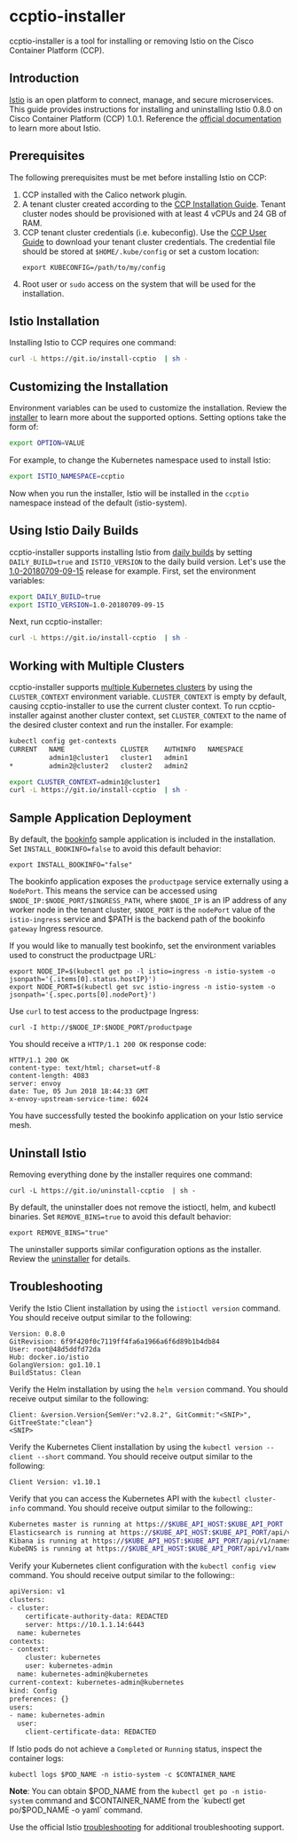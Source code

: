 # ccptio-installer
ccptio-installer is a tool for installing or removing Istio on the Cisco Container Platform (CCP).

## Introduction

[Istio](https://istio.io/) is an open platform to connect, manage, and secure microservices. This guide provides
instructions for installing and uninstalling Istio 0.8.0 on Cisco Container Platform (CCP) 1.0.1. Reference
the [official documentation](https://istio.io/docs/) to learn more about Istio.

## Prerequisites

The following prerequisites must be met before installing Istio on CCP:

1. CCP installed with the Calico network plugin.
2. A tenant cluster created according to the
[CCP Installation Guide](https://www.cisco.com/c/en/us/td/docs/net_mgmt/cisco_container_platform/1-0/Installation_Guide/CCP-Installation-Guide-01/CCP-Installation-Guide-01_chapter_00.html).
Tenant cluster nodes should be provisioned with at least 4 vCPUs and 24 GB of RAM.
2. CCP tenant cluster credentials (i.e. kubeconfig). Use the
[CCP User Guide](https://www.cisco.com/c/en/us/td/docs/net_mgmt/cisco_container_platform/1-0/User_Guide/CCP-User-Guide-01/CCP-User-Guide-01_chapter_0110.html#id_66394)
to download your tenant cluster credentials. The credential file should be stored at `$HOME/.kube/config` or set a
custom location:
   ```
   export KUBECONFIG=/path/to/my/config
   ```
3. Root user or `sudo` access on the system that will be used for the installation.

## Istio Installation

Installing Istio to CCP requires one command:
```bash
curl -L https://git.io/install-ccptio  | sh -
```

## Customizing the Installation

Environment variables can be used to customize the installation. Review the
[installer](https://github.com/danehans/ccptio-installer/blob/master/install.sh) to learn more about the
supported options. Setting options take the form of:
```bash
export OPTION=VALUE
```

For example, to change the Kubernetes namespace used to install Istio:
```bash
export ISTIO_NAMESPACE=ccptio
```

Now when you run the installer, Istio will be installed in the `ccptio` namespace instead of the default (istio-system).

## Using Istio Daily Builds

ccptio-installer supports installing Istio from [daily builds](https://gcsweb.istio.io/gcs/istio-prerelease/daily-build)
by setting `DAILY_BUILD=true` and `ISTIO_VERSION` to the daily build version. Let's use the
[1.0-20180709-09-15](https://gcsweb.istio.io/gcs/istio-prerelease/daily-build/release-1.0-20180709-09-15/) release for
example. First, set the environment variables:
```bash
export DAILY_BUILD=true
export ISTIO_VERSION=1.0-20180709-09-15
```

Next, run ccptio-installer:
```bash
curl -L https://git.io/install-ccptio  | sh -
```

## Working with Multiple Clusters

ccptio-installer supports [multiple Kubernetes clusters](https://kubernetes.io/docs/tasks/access-application-cluster/configure-access-multiple-clusters/)
by using the `CLUSTER_CONTEXT` environment variable. `CLUSTER_CONTEXT` is empty by default, causing ccptio-installer to
use the current cluster context. To run ccptio-installer against another cluster context, set `CLUSTER_CONTEXT` to the
name of the desired cluster context and run the installer. For example:
```bash
kubectl config get-contexts
CURRENT   NAME              CLUSTER    AUTHINFO   NAMESPACE
          admin1@cluster1   cluster1   admin1
*         admin2@cluster2   cluster2   admin2

export CLUSTER_CONTEXT=admin1@cluster1
curl -L https://git.io/install-ccptio  | sh -
```

## Sample Application Deployment

By default, the [bookinfo](https://istio.io/docs/guides/bookinfo/) sample application is included in the installation.
Set `INSTALL_BOOKINFO=false` to avoid this default behavior:
```
export INSTALL_BOOKINFO="false"
```

The bookinfo application exposes the `productpage` service externally using a `NodePort`. This means the service can
be accessed using `$NODE_IP:$NODE_PORT/$INGRESS_PATH`, where `$NODE_IP` is an IP address of any worker node in the
tenant cluster, `$NODE_PORT` is the `nodePort` value of the `istio-ingress` service and $PATH is the backend path of the
bookinfo `gateway` Ingress resource.

If you would like to manually test bookinfo, set the environment variables used to construct the productpage URL:
```
export NODE_IP=$(kubectl get po -l istio=ingress -n istio-system -o jsonpath='{.items[0].status.hostIP}')
export NODE_PORT=$(kubectl get svc istio-ingress -n istio-system -o jsonpath='{.spec.ports[0].nodePort}')
```

Use `curl` to test access to the productpage Ingress:
```
curl -I http://$NODE_IP:$NODE_PORT/productpage
```

You should receive a `HTTP/1.1 200 OK` response code:
```
HTTP/1.1 200 OK
content-type: text/html; charset=utf-8
content-length: 4083
server: envoy
date: Tue, 05 Jun 2018 18:44:33 GMT
x-envoy-upstream-service-time: 6024
```

You have successfully tested the bookinfo application on your Istio service mesh.

## Uninstall Istio

Removing everything done by the installer requires one command:
```
curl -L https://git.io/uninstall-ccptio  | sh -
```
By default, the uninstaller does not remove the istioctl, helm, and kubectl binaries. Set `REMOVE_BINS=true` to avoid
this default behavior:
```
export REMOVE_BINS="true"
```

The uninstaller supports similar configuration options as the installer. Review the
[uninstaller](https://github.com/danehans/ccptio-installer/blob/master/cleanup.sh) for details.

## Troubleshooting

Verify the Istio Client installation by using the `istioctl version` command. You should receive output similar to the
following:
```
Version: 0.8.0
GitRevision: 6f9f420f0c7119ff4fa6a1966a6f6d89b1b4db84
User: root@48d5ddfd72da
Hub: docker.io/istio
GolangVersion: go1.10.1
BuildStatus: Clean
```

Verify the Helm installation by using the `helm version` command. You should receive output similar to the following:
```
Client: &version.Version{SemVer:"v2.8.2", GitCommit:"<SNIP>", GitTreeState:"clean"}
<SNIP>
```

Verify the Kubernetes Client installation by using the `kubectl version --client --short` command. You should receive
output similar to the following:
```
Client Version: v1.10.1
```

Verify that you can access the Kubernetes API with the `kubectl cluster-info` command. You should receive output
similar to the following::
```bash
Kubernetes master is running at https://$KUBE_API_HOST:$KUBE_API_PORT
Elasticsearch is running at https://$KUBE_API_HOST:$KUBE_API_PORT/api/v1/namespaces/kube-system/services/elasticsearch-logging/proxy
Kibana is running at https://$KUBE_API_HOST:$KUBE_API_PORT/api/v1/namespaces/kube-system/services/kibana-logging/proxy
KubeDNS is running at https://$KUBE_API_HOST:$KUBE_API_PORT/api/v1/namespaces/kube-system/services/kube-dns:dns/proxy
```

Verify your Kubernetes client configuration with the `kubectl config view` command. You should receive output similar to
the following::
```bash
apiVersion: v1
clusters:
- cluster:
    certificate-authority-data: REDACTED
    server: https://10.1.1.14:6443
  name: kubernetes
contexts:
- context:
    cluster: kubernetes
    user: kubernetes-admin
  name: kubernetes-admin@kubernetes
current-context: kubernetes-admin@kubernetes
kind: Config
preferences: {}
users:
- name: kubernetes-admin
  user:
    client-certificate-data: REDACTED
```

If Istio pods do not achieve a `Completed` or `Running` status, inspect the container logs:

```
kubectl logs $POD_NAME -n istio-system -c $CONTAINER_NAME
```
__Note__: You can obtain $POD_NAME from the `kubectl get po -n istio-system` command and $CONTAINER_NAME from the
`kubectl get po/$POD_NAME -o yaml` command.

Use the official Istio [troubleshooting](https://istio.io/help/troubleshooting/) for additional troubleshooting support.
